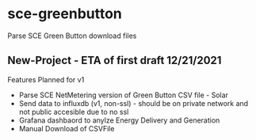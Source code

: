 # sce-greenbutton
Parse SCE Green Button download files


## New-Project - ETA of first draft 12/21/2021

Features Planned for v1
- Parse SCE NetMetering version of Green Button CSV file - Solar
- Send data to influxdb (v1, non-ssl) - should be on private network and not public accesible due to no ssl
- Grafana dashbaord to anylze Energy Delivery and Generation
- Manual Download of CSVFile 


